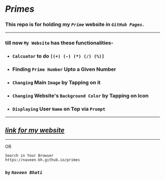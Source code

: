 # ***Primes***

### This repo is for holding my *`Prime`* website in *`GitHub Pages`*.
___

### till now **`My Website`** has these functionalities-

- ### `Calcuator` to do  **`[(+) (-) (*) (/) (%)]`** 
- ### Finding `Prime Number` Upto a Given Number
- ### `Changing` Main `Image` by Tapping on it
- ### `Changing` Website's `Background Color` by Tapping on Icon
- ### `Displaying` User `Name` on Top via `Prompt` 
___

## [*link for my website*](https://naveen-bh.github.io/primes)
___
OR

```
Search in Your Browser
https://naveen-bh.github.io/primes
```
### `by` ***`Naveen Bhati`***
